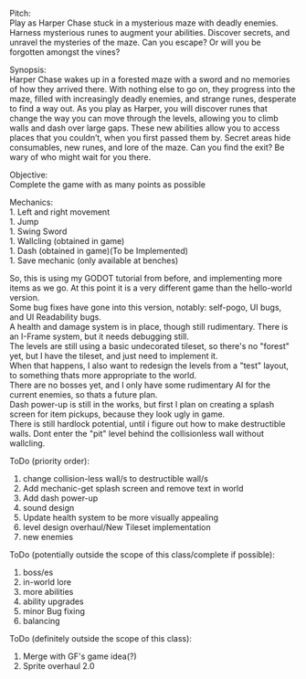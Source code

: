 Pitch:  
Play as Harper Chase stuck in a mysterious maze with deadly enemies. Harness mysterious runes to
augment your abilities. Discover secrets, and unravel the mysteries of the maze. Can you escape? Or
will you be forgotten amongst the vines?  

Synopsis:  
Harper Chase wakes up in a forested maze with a sword and no memories of how they arrived there. 
With nothing else to go on, they progress into the maze, filled with increasingly deadly enemies, and 
strange runes, desperate to find a way out. As you play as Harper, you will discover runes that change 
the way you can move through the levels, allowing you to climb walls and dash over large gaps. These 
new abilities allow you to access places that you couldn’t, when you first passed them by. Secret areas 
hide consumables, new runes, and lore of the maze. Can you find the exit? Be wary of who might wait 
for you there.  

Objective:  
	Complete the game with as many points as possible  
	
Mechanics:  
	1. Left and right movement  
	1. Jump  
	1. Swing Sword  
	1. Wallcling (obtained in game)  
	1. Dash (obtained in game)(To be Implemented)  
	1. Save mechanic (only available at benches)  

So, this is using my GODOT tutorial from before, and implementing more items as we go. At this point it is a very different game than the hello-world version.  
Some bug fixes have gone into this version, notably: self-pogo, UI bugs, and UI Readability bugs.  
A health and damage system is in place, though still rudimentary. There is an I-Frame system, but it needs debugging still.  
The levels are still using a basic undecorated tileset, so there's no "forest" yet, but I have the tileset, and just need to implement it.  
When that happens, I also want to redesign the levels from a "test" layout, to something thats more appropriate to the world.  
There are no bosses yet, and I only have some rudimentary AI for the current enemies, so thats a future plan.  
Dash power-up is still in the works, but first I plan on creating a splash screen for item pickups, because they look ugly in game.  
There is still hardlock potential, until i figure out how to make destructible walls. Dont enter the "pit" level behind the collisionless wall without wallcling.  

ToDo (priority order): 
1. change collision-less wall/s to destructible wall/s  
1. Add mechanic-get splash screen and remove text in world  
1. Add dash power-up  
1. sound design  
1. Update health system to be more visually appealing  
1. level design overhaul/New Tileset implementation  
1. new enemies  


ToDo (potentially outside the scope of this class/complete if possible):
1. boss/es  
1. in-world lore  
1. more abilities  
1. ability upgrades  
1. minor Bug fixing  
1. balancing  

ToDo (definitely outside the scope of this class):
1. Merge with GF's game idea(?)  
1. Sprite overhaul 2.0  

